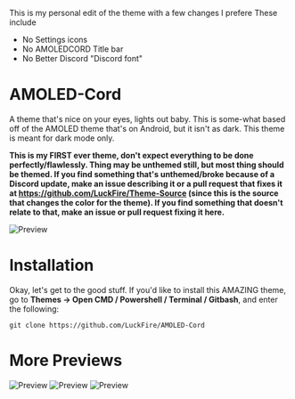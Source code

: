 This is my personal edit of the theme with a few changes I prefere
These include
- No Settings icons
- No AMOLEDCORD Title bar
- No Better Discord "Discord font"
# AMOLED-Cord
A theme that's nice on your eyes, lights out baby. This is some-what based off of the AMOLED theme that's on Android, but it isn't as dark. This theme is meant for dark mode only.

**This is my FIRST ever theme, don't expect everything to be done perfectly/flawlessly. Thing may be unthemed still, but most thing should be themed. If you find something that's unthemed/broke because of a Discord update, make an issue describing it or a pull request that fixes it at https://github.com/LuckFire/Theme-Source (since this is the source that changes the color for the theme). If you find something that doesn't relate to that, make an issue or pull request fixing it here.**

![Preview](./Previews/MainPreview.png)

# Installation
Okay, let's get to the good stuff. If you'd like to install this AMAZING theme, go to **Themes -> Open CMD / Powershell / Terminal / Gitbash**, and enter the following:
```
git clone https://github.com/LuckFire/AMOLED-Cord
```

# More Previews
![Preview](./Previews/FriendPreview.png)
![Preview](./Previews/ChatPreview2.png)
![Preview](./Previews/SettingsPreview.png)
